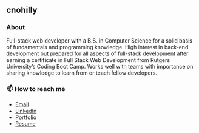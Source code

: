 ## cnohilly
### About
Full-stack web developer with a B.S. in Computer Science for a solid basis of fundamentals and programming knowledge. High interest in back-end development but prepared for all aspects of full-stack development after earning a certificate in Full Stack Web Development from Rutgers University’s Coding Boot Camp. Works well with teams with importance on sharing knowledge to learn from or teach fellow developers.

### 📫 How to reach me 

- [Email](mailto:ctnohilly@gmail.com)
- [LinkedIn](https://www.linkedin.com/in/chris-nohilly/)
- [Portfolio](https://cnohilly.github.io/enigma-react-portfolio/)
- [Resume](https://docs.google.com/document/d/1ZHjctom-YPwpJObrkv8BhTf00iuYGTX3cHmBIAZEjA8/)

<!--
**cnohilly/cnohilly** is a ✨ _special_ ✨ repository because its `README.md` (this file) appears on your GitHub profile.

Here are some ideas to get you started:

- 🔭 I’m currently working on ...
- 🌱 I’m currently learning ...
- 👯 I’m looking to collaborate on ...
- 🤔 I’m looking for help with ...
- 💬 Ask me about ...
- 📫 How to reach me: ...
- 😄 Pronouns: ...
- ⚡ Fun fact: ...
-->
